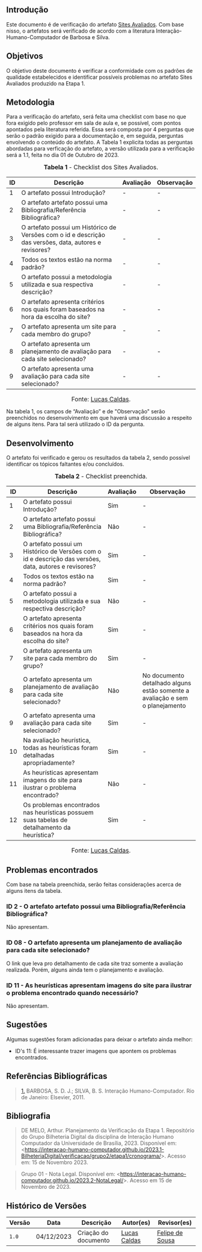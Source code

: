 ## Introdução

Este documento é de verificação do artefato [Sites Avaliados](../../../planejamento/sites-avaliados.md). Com base nisso, o artefatos será verificado de acordo com a literatura Interação-Humano-Computador de Barbosa e Silva.

## Objetivos

O objetivo deste documento é verificar a conformidade com os padrões de qualidade estabelecidos e identificar possíveis problemas no artefato Sites Avaliados produzido na Etapa 1.

## Metodologia

Para a verificação do artefato, será feita uma checklist com base no que fora exigido pelo professor em sala de aula e, se possível, com pontos apontados pela literatura referida. Essa será composta por 4 perguntas que serão o padrão exigido para a documentação e, em seguida, perguntas envolvendo o conteúdo do artefato. A Tabela 1 explicita todas as perguntas abordadas para verficação do artefato, a versão utilizada para a verificação será a 1.1, feita no dia 01 de Outubro de 2023.

<font size="3"><p style="text-align: center"><b>Tabela 1</b> - Checklist dos Sites Avaliados. </p></font>


| ID  | Descrição     | Avaliação | Observação |
|-----| --------------------------------------------------------------------------------------------------------------- | --------- | --------- |
| 1   | O artefato possui Introdução?                                                                          | -        | - |
| 2   | O artefato artefato possui uma Bibliografia/Referência Bibliográfica?                                  | -        | - |
| 3   | O artefato possui um Histórico de Versões com o id e descrição das versões, data, autores e revisores? | -        | - |
| 4   | Todos os textos estão na norma padrão?                                                                 | -        | - |
| 5   | O artefato possui a metodologia utilizada e sua respectiva descrição?                  | -        | - |
| 6   | O artefato apresenta critérios nos quais foram baseados na hora da escolha do site?                                       | -        | - |
| 7   | O artefato apresenta um site para cada membro do grupo?             | -        | - |
| 8   | O artefato apresenta um planejamento de avaliação para cada site selecionado?                       | -        | - |
| 9   | O artefato apresenta uma avaliação para cada site selecionado?                       | -        | - |

<font size="3"><p style="text-align: center">Fonte: [Lucas Caldas](https://github.com/lucascaldasb).</p></font>

Na tabela 1, os campos de “Avaliação” e de "Observação" serão preenchidos no desenvolvimento em que haverá uma discussão a respeito de alguns itens. Para tal será utilizado o ID da pergunta.

## Desenvolvimento
O artefato foi verificado e gerou os resultados da tabela 2, sendo possível identificar os tópicos faltantes e/ou concluídos.

<font size="3"><p style="text-align: center"><b>Tabela 2</b> - Checklist preenchida. </p></font> 


| ID  | Descrição     | Avaliação | Observação |
|-----| --------------------------------------------------------------------------------------------------------------- | --------- | --------- |
| 1   | O artefato possui Introdução?                                                                          | Sim        | - |
| 2   | O artefato artefato possui uma Bibliografia/Referência Bibliográfica?                                  | Não        | - |
| 3   | O artefato possui um Histórico de Versões com o id e descrição das versões, data, autores e revisores? | Sim       | - |
| 4   | Todos os textos estão na norma padrão?                                                                 | Sim        | - |
| 5   | O artefato possui a metodologia utilizada e sua respectiva descrição?                  | Não        | - |
| 6   | O artefato apresenta critérios nos quais foram baseados na hora da escolha do site?                                       | Sim        | - |
| 7   | O artefato apresenta um site para cada membro do grupo?             | Sim        | - |
| 8   | O artefato apresenta um planejamento de avaliação para cada site selecionado?                       | Não        | No documento detalhado alguns estão somente a avaliação e sem o planejamento |
| 9   | O artefato apresenta uma avaliação para cada site selecionado?                       | Sim       | - |
| 10  | Na avaliação heurística, todas as heurísticas foram detalhadas apropriadamente?                             | Sim        | - |
| 11  | As heurísticas apresentam imagens do site para ilustrar o problema encontrado?                             | Não        | - |
| 12  | Os problemas encontrados nas heurísticas possuem suas tabelas de detalhamento da heurística?                             | Sim        | - |

<font size="3"><p style="text-align: center">Fonte: [Lucas Caldas](https://github.com/lucascaldasb).</p></font>

## Problemas encontrados
Com base na tabela preenchida, serão feitas considerações acerca de alguns itens da tabela.

### ID 2 - O artefato artefato possui uma Bibliografia/Referência Bibliográfica?
Não apresentam.

### ID 08 - O artefato apresenta um planejamento de avaliação para cada site selecionado?
O link que leva pro detalhamento de cada site traz somente a avaliação realizada. Porém, alguns ainda tem o planejamento e avaliação.

### ID 11 - As heurísticas apresentam imagens do site para ilustrar o problema encontrado quando necessário?
Não apresentam.


## Sugestões
Algumas sugestões foram adicionadas para deixar o artefato ainda melhor:
  
* ID's 11: É interessante trazer imagens que apontem os problemas encontrados.

## Referências Bibliográficas
> <a id="REF1" href="#anchor_1">1.</a> BARBOSA, S. D. J.; SILVA, B. S. Interação Humano-Computador. Rio de Janeiro: Elsevier, 2011.

## Bibliografia

> DE MELO, Arthur. Planejamento da Verificação da Etapa 1. Repositório do Grupo Bilheteria Digital da disciplina de Interação Humano Computador da Universidade de Brasília, 2023. Disponível em: <<https://interacao-humano-computador.github.io/2023.1-BilheteriaDigital/verificacao/grupo2/etapa1/cronograma/>>. Acesso em: 15 de Novembro 2023.

>Grupo 01 - Nota Legal. Disponível em: <<https://interacao-humano-computador.github.io/2023.2-NotaLegal/>>. Acesso em 15 de Novembro de 2023.

## Histórico de Versões

Versão  |   Data   | Descrição | Autor(es) | Revisor(es)
--------- | ------ | ------ | ---------- | ----------
 `1.0` | 04/12/2023 | Criação do documento | [Lucas Caldas](https://github.com/lucascaldasb) | [Felipe de Sousa](https://github.com/fsousac) |